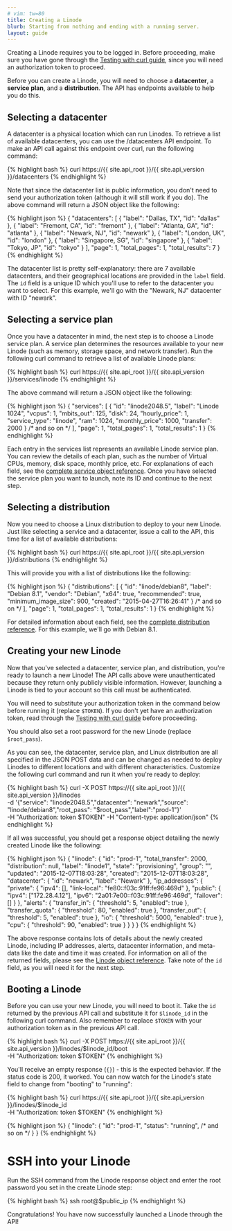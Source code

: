 ```yaml
---
# vim: tw=80
title: Creating a Linode
blurb: Starting from nothing and ending with a running server.
layout: guide
---
```


Creating a Linode requires you to be logged in. Before proceeding, make sure
you have gone through the [Testing with curl guide](/guides/curl-guide), since
you will need an authorization token to proceed.

Before you can create a Linode, you will need to choose a **datacenter**,
a **service plan**, and a **distribution**. The API has endpoints available to
help you do this.

## Selecting a datacenter

A datacenter is a physical location which can run Linodes. To retrieve a list
of available datacenters, you can use the /datacenters API endpoint. To make an
API call against this endpoint over curl, run the following command:

{% highlight bash %}
curl https://{{ site.api_root }}/{{ site.api_version }}/datacenters
{% endhighlight %}

Note that since the datacenter list is public information, you don't need to
send your authorization token (although it will still work if you do). The
above command will return a JSON object like the following:

{% highlight json %}
{
    "datacenters": [
        {
            "label": "Dallas, TX",
            "id": "dallas"
        },
        {
            "label": "Fremont, CA",
            "id": "fremont"
        },
        {
            "label": "Atlanta, GA",
            "id": "atlanta"
        },
        {
            "label": "Newark, NJ",
            "id": "newark"
        },
        {
            "label": "London, UK",
            "id": "london"
        },
        {
            "label": "Singapore, SG",
            "id": "singapore"
        },
        {
            "label": "Tokyo, JP",
            "id": "tokyo"
        }
    ],
    "page": 1,
    "total_pages": 1,
    "total_results": 7
}
{% endhighlight %}

The datacenter list is pretty self-explanatory: there are 7 available
datacenters, and their geographical locations are provided in the `label`
field. The `id` field is a unique ID which you'll use to refer to the
datacenter you want to select. For this example, we'll go with the
"Newark, NJ" datacenter with ID "newark".

## Selecting a service plan

Once you have a datacenter in mind, the next step is to choose a Linode
service plan. A service plan determines the resources available to your new
Linode (such as memory, storage space, and network transfer). Run the
following curl command to retrieve a list of available Linode plans:

{% highlight bash %}
curl https://{{ site.api_root }}/{{ site.api_version }}/services/linode
{% endhighlight %}

The above command will return a JSON object like the following:

{% highlight json %}
{
    "services": [
        {
            "id": "linode2048.5",
            "label": "Linode 1024",
            "vcpus": 1,
            "mbits_out": 125,
            "disk": 24,
            "hourly_price": 1,
            "service_type": "linode",
            "ram": 1024,
            "monthly_price": 1000,
            "transfer": 2000
        }
        /* and so on */
    ],
    "page": 1,
    "total_pages": 1,
    "total_results": 1
}
{% endhighlight %}

Each entry in the services list represents an available Linode service plan.
You can review the details of each plan, such as the number of Virtual CPUs,
memory, disk space, monthly price, etc. For explanations of each field, see the
[complete service object reference](/reference/#object-service). Once you have
selected the service plan you want to launch, note its ID and continue to
the next step.

## Selecting a distribution

Now you need to choose a Linux distribution to deploy to your new Linode. Just
like selecting a service and a datacenter, issue a call to the API, this time
for a list of available distributions:

{% highlight bash %}
curl https://{{ site.api_root }}/{{ site.api_version }}/distributions
{% endhighlight %}

This will provide you with a list of distributions like the following:

{% highlight json %}
{
    "distributions": [
        {
            "id": "linode/debian8",
            "label": "Debian 8.1",
            "vendor": "Debian",
            "x64": true,
            "recommended": true,
            "minimum_image_size": 900,
            "created": "2015-04-27T16:26:41"
        }
        /* and so on */
    ],
    "page": 1,
    "total_pages": 1,
    "total_results": 1
}
{% endhighlight %}

For detailed information about each field, see the
[complete distribution reference](/reference/#object-distribution).
For this example, we'll go with Debian 8.1.

## Creating your new Linode

Now that you've selected a datacenter, service plan, and distribution, you're
ready to launch a new Linode! The API calls above were unauthenticated
because they return only publicly visible information. However, launching a
Linode is tied to your account so this call must be authenticated.

You will need to substitute your authorization token in the command below
before running it (replace ```$TOKEN```). If you don't yet have an
authorization token, read through the
[Testing with curl guide](/guides/curl-guide) before proceeding.

You should also set a root password for the new Linode (replace
```$root_pass```).

As you can see, the datacenter, service plan, and Linux distribution are all
specified in the JSON POST data and can be changed as needed to deploy Linodes
to different locations and with different characteristics. Customize the
following curl command and run it when you're ready to deploy:

{% highlight bash %}
curl -X POST https://{{ site.api_root }}/{{ site.api_version }}/linodes \
-d '{"service": "linode2048.5","datacenter": "newark","source": "linode/debian8","root_pass": "$root_pass","label":"prod-1"}' \
-H "Authorization: token $TOKEN" -H "Content-type: application/json"
{% endhighlight %}

If all was successful, you should get a response object detailing the newly
created Linode like the following:

{% highlight json %}
{
    "linode": {
        "id": "prod-1",
        "total_transfer": 2000,
        "distribution": null,
        "label": "linode1",
        "state": "provisioning",
        "group": "",
        "updated": "2015-12-07T18:03:28",
        "created": "2015-12-07T18:03:28",
        "datacenter": {
            "id": "newark",
            "label": "Newark"
        },
        "ip_addresses": {
            "private": {
                "ipv4": [],
                "link-local": "fe80::f03c:91ff:fe96:469d"
            },
            "public": {
                "ipv4": ["172.28.4.12"],
                "ipv6": "2a01:7e00::f03c:91ff:fe96:469d",
                "failover": []
            }
        },
        "alerts": {
            "transfer_in": {
                "threshold": 5,
                "enabled": true
            },
            "transfer_quota": {
                "threshold": 80,
                "enabled": true
            },
            "transfer_out": {
                "threshold": 5,
                "enabled": true
            },
            "io": {
                "threshold": 5000,
                "enabled": true
            },
            "cpu": {
                "threshold": 90,
                "enabled": true
            }
        }
    }
}
{% endhighlight %}

The above response contains lots of details about the newly created Linode,
including IP addresses, alerts, datacenter information, and meta-data like
the date and time it was created. For information on all of the returned fields,
please see the [Linode object reference](/reference#object-linode). Take note
of the ```id``` field, as you will need it for the next step.

## Booting a Linode

Before you can use your new Linode, you will need to boot it. Take the ```id```
returned by the previous API call and substitute it for ```$linode_id``` in
the following curl command. Also remember to replace ```$TOKEN``` with
your authorization token as in the previous API call.

{% highlight bash %}
curl -X POST https://{{ site.api_root }}/{{ site.api_version }}/linodes/$linode_id/boot \
-H "Authorization: token $TOKEN"
{% endhighlight %}

You'll receive an empty response (`{}`) - this is the expected behavior. If the
status code is 200, it worked. You can now watch for the Linode's state field to
change from "booting" to "running":

{% highlight bash %}
curl https://{{ site.api_root }}/{{ site.api_version }}/linodes/$linode_id \
-H "Authorization: token $TOKEN"
{% endhighlight %}

{% highlight json %}
{
    "linode": {
        "id": "prod-1",
        "status": "running",
        /* and so on */
    }
}
{% endhighlight %}

# SSH into your Linode

Run the SSH command from the Linode response object and enter the root password
you set in the create Linode step:

{% highlight bash %}
ssh root@$public_ip
{% endhighlight %}

Congratulations! You have now successfully launched a Linode through the API!
